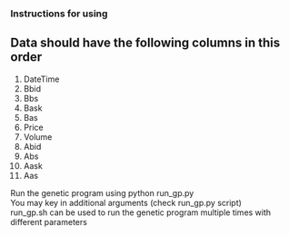 ### Instructions for using

## Data should have the following columns in this order
<ol>
<li>DateTime</li>
<li>Bbid</li>
<li>Bbs</li>
<li>Bask</li>
<li>Bas</li>
<li>Price</li>
<li>Volume</li>
<li>Abid</li>
<li>Abs</li>
<li>Aask</li>
<li>Aas</li>
</ol>

Run the genetic program using python run_gp.py <br>
You may key in additional arguments (check run_gp.py script) <br>
run_gp.sh can be used to run the genetic program multiple times with different parameters <br>
